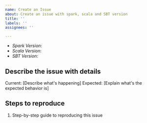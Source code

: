 ```yaml
---
name: Create an Issue
about: Create an issue with spark, scala and SBT version
title: ''
labels: ''
assignees: ''

---
```


- *Spark Version*: 
- *Scala Version*:
- *SBT Version*: 

## Describe the issue with details
Current: [Describe what's happening]
Expected: [Explain what's the expected behavior is]

## Steps to reproduce
1. Step-by-step guide to reproducing this issue
